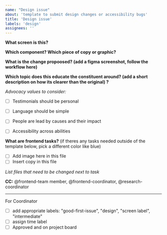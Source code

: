 ```yaml
---
name: "Design issue"
about: 'template to submit design changes or accessibility bugs'
title: 'Design issue'
labels: 'design'
assignees: ''
---
```

**What screen is this?**

**Which component? Which piece of copy or graphic?** 

**What is the change propoosed? (add a figma screenshot, follow the workflow here)**

**Which topic does this educate the constituent around? (add a short description on how its clearer than the original) ?**

_Advocacy values to consider:_
- [ ] Testimonials should be personal
- [ ] Language should be simple
- [ ] People are lead by causes and their impact
- [ ] Accessibility across abilities 


**What are frontend tasks?** (if theres any tasks needed outside of the template below, pick a different color like blue) 
 - [ ] Add image here in this file 
 - [ ] Insert copy in this file 

_List files that need to be changed next to task_

**CC:** @frontend-team member, @frontend-coordinator, @research-coordinator 

--------------------------
For Coordinator
- [ ] add appropriate labels: "good-first-issue", "design", "screen label", "intermediate"
- [ ] assign time label 
- [ ] Approved and on project board
